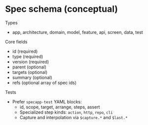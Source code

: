 # Spec schema (conceptual)

Types
- app, architecture, domain, model, feature, api, screen, data, test

Core fields
- id (required)
- type (required)
- version (required)
- parent (optional)
- targets (optional)
- summary (optional)
- refs (optional array of spec ids)

Tests
- Prefer `specapp-test` YAML blocks:
  - id, scope, target, arrange, steps, assert
  - Specialized step kinds: `action`, `http`, `repo`, `cli`
  - Capture and interpolation via `$capture.*` and `$last.*`
